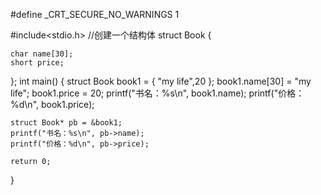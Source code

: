 #define _CRT_SECURE_NO_WARNINGS 1

#include<stdio.h>
//创建一个结构体
struct Book
{

	char name[30];
	short price;

};
int main()
{
	struct Book book1 = { "my life",20 };
	book1.name[30] = "my life";
	book1.price = 20;
	printf("书名：%s\n", book1.name);
	printf("价格：%d\n", book1.price);

	struct Book* pb = &book1;
	printf("书名：%s\n", pb->name);
	printf("价格：%d\n", pb->price);
	
	return 0;
}
